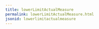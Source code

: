 ```yaml
---
title: lowerLimitActualMeasure
permalink: lowerLimitActualMeasure.html
jsonid: lowerlimitactualmeasure
---
```

